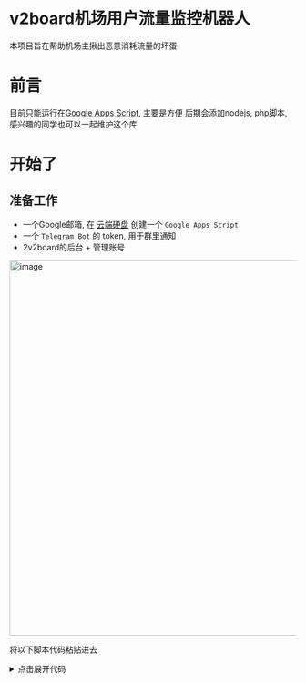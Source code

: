 # v2board机场用户流量监控机器人

本项目旨在帮助机场主揪出恶意消耗流量的坏蛋

# 前言
目前只能运行在[Google Apps Script]([url](https://www.google.com/script/start/)https://www.google.com/script/start/), 主要是方便
后期会添加nodejs, php脚本, 感兴趣的同学也可以一起维护这个库

# 开始了

## 准备工作
- 一个Google邮箱, 在 [云端硬盘](https://drive.google.com/drive/my-drive) 创建一个 `Google Apps Script`
- 一个 `Telegram Bot` 的 token, 用于群里通知
- 2v2board的后台 + 管理账号

<img width="659" alt="image" src="https://github.com/airport-share/v2board-sub-monitor-bot/assets/127272362/e77bb944-7e29-4133-aaf6-c41312bc50d8">

将以下脚本代码粘贴进去

<details>
  <summary>点击展开代码</summary>

  ```JavaScript

  ```

</details>

